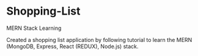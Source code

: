 # Shopping-List
MERN Stack Learning

Created a shopping list application by following tutorial to learn the MERN (MongoDB, Express, React (REDUX), Node.js) stack.

